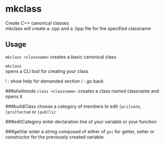 # mkclass
Create C++ canonical classes  
mkclass will create a .cpp and a .hpp file for the specified classname

## Usage
`mkclass <classname>`
creates a basic canonical class

`mkclass`  
opens a CLI tool for creating your class

! : show help for demanded section
/ : go back

###shellmode
`class <classname>` :creates a class named classname and opens it

###buildClass
choose a category of members to edit `[pri]vate`, `[pro]tected` or `[pub]lic`

###editCategory
enter declaration line of your variable or your function

###getVar
enter a string composed of either of `gsc` for getter, setter or constructor for the previously created variable
